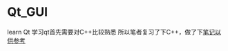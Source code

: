 # Qt_GUI
learn Qt
学习qt首先需要对C++比较熟悉
所以笔者复习了下C++，做了下[笔记以供参考](https://github.com/learner-syh/Qt_GUI/blob/main/C%2B%2B.md)
